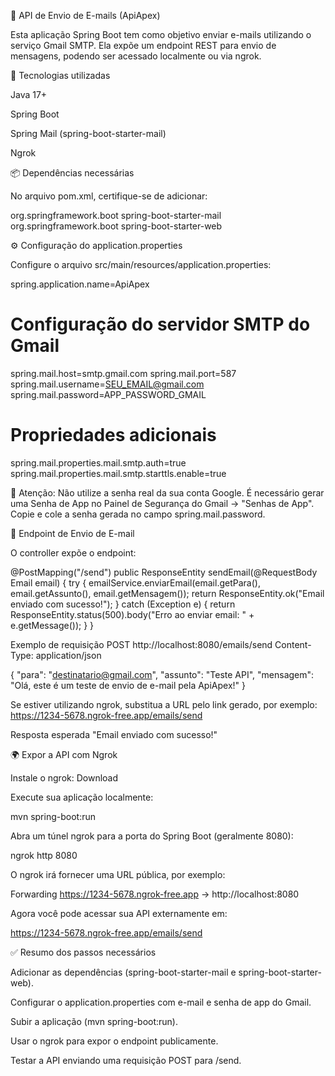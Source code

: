 📧 API de Envio de E-mails (ApiApex)

Esta aplicação Spring Boot tem como objetivo enviar e-mails utilizando o serviço Gmail SMTP.
Ela expõe um endpoint REST para envio de mensagens, podendo ser acessado localmente ou via ngrok.

🚀 Tecnologias utilizadas

Java 17+

Spring Boot

Spring Mail (spring-boot-starter-mail)

Ngrok

📦 Dependências necessárias

No arquivo pom.xml, certifique-se de adicionar:

<dependency>
    <groupId>org.springframework.boot</groupId>
    <artifactId>spring-boot-starter-mail</artifactId>
</dependency>

<dependency>
    <groupId>org.springframework.boot</groupId>
    <artifactId>spring-boot-starter-web</artifactId>
</dependency>

⚙️ Configuração do application.properties

Configure o arquivo src/main/resources/application.properties:

spring.application.name=ApiApex

# Configuração do servidor SMTP do Gmail
spring.mail.host=smtp.gmail.com
spring.mail.port=587
spring.mail.username=SEU_EMAIL@gmail.com
spring.mail.password=APP_PASSWORD_GMAIL

# Propriedades adicionais
spring.mail.properties.mail.smtp.auth=true
spring.mail.properties.mail.smtp.starttls.enable=true


🔑 Atenção:
Não utilize a senha real da sua conta Google.
É necessário gerar uma Senha de App no Painel de Segurança do Gmail
 → "Senhas de App".
Copie e cole a senha gerada no campo spring.mail.password.

📮 Endpoint de Envio de E-mail

O controller expõe o endpoint:

@PostMapping("/send")
public ResponseEntity<String> sendEmail(@RequestBody Email email) {
    try {
        emailService.enviarEmail(email.getPara(), email.getAssunto(), email.getMensagem());
        return ResponseEntity.ok("Email enviado com sucesso!");
    } catch (Exception e) {
        return ResponseEntity.status(500).body("Erro ao enviar email: " + e.getMessage());
    }
}

Exemplo de requisição
POST http://localhost:8080/emails/send
Content-Type: application/json

{
  "para": "destinatario@gmail.com",
  "assunto": "Teste API",
  "mensagem": "Olá, este é um teste de envio de e-mail pela ApiApex!"
}


Se estiver utilizando ngrok, substitua a URL pelo link gerado, por exemplo:
https://1234-5678.ngrok-free.app/emails/send

Resposta esperada
"Email enviado com sucesso!"

🌍 Expor a API com Ngrok

Instale o ngrok: Download

Execute sua aplicação localmente:

mvn spring-boot:run


Abra um túnel ngrok para a porta do Spring Boot (geralmente 8080):

ngrok http 8080


O ngrok irá fornecer uma URL pública, por exemplo:

Forwarding    https://1234-5678.ngrok-free.app -> http://localhost:8080


Agora você pode acessar sua API externamente em:

https://1234-5678.ngrok-free.app/emails/send

✅ Resumo dos passos necessários

Adicionar as dependências (spring-boot-starter-mail e spring-boot-starter-web).

Configurar o application.properties com e-mail e senha de app do Gmail.

Subir a aplicação (mvn spring-boot:run).

Usar o ngrok para expor o endpoint publicamente.

Testar a API enviando uma requisição POST para /send.
